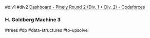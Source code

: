 #div1 #div2
[Dashboard - Pinely Round 2 (Div. 1 + Div. 2) - Codeforces](https://codeforces.com/contest/1863)
### H. Goldberg Machine 3
#trees #dp #data-structures #to-upsolve 
